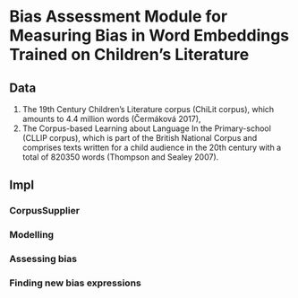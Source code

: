 # Bias Assessment Module for Measuring Bias in Word Embeddings Trained on Children’s Literature
## Data
1) The 19th Century Children’s Literature corpus (ChiLit corpus), which amounts to 4.4 million words (Čermáková 2017),
2) The Corpus-based Learning about Language In the Primary-school (CLLIP corpus), which is part of the British National Corpus and comprises texts written for a child audience in the 20th century with a total of 820350 words (Thompson and Sealey 2007). 
## Impl
### CorpusSupplier

### Modelling

### Assessing bias

### Finding new bias expressions


